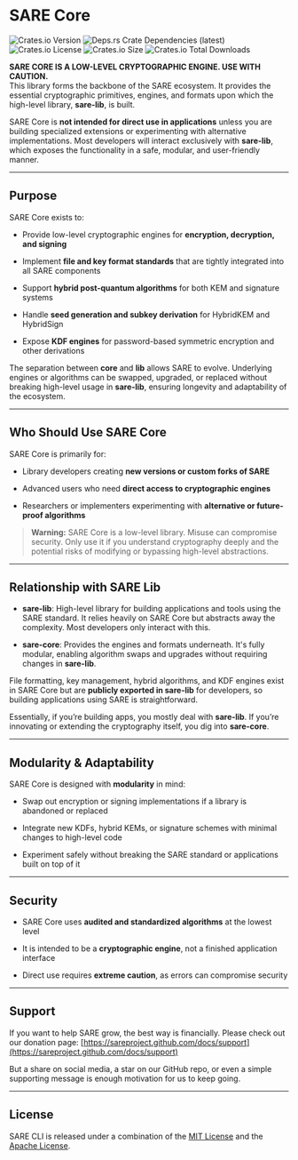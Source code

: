 # SARE Core

![Crates.io Version](https://img.shields.io/crates/v/sare-core)
![Deps.rs Crate Dependencies (latest)](https://img.shields.io/deps-rs/sare-core/latest)
![Crates.io License](https://img.shields.io/crates/l/sare-core)
![Crates.io Size](https://img.shields.io/crates/size/sare-core)
![Crates.io Total Downloads](https://img.shields.io/crates/d/sare-core)


**SARE CORE IS A LOW-LEVEL CRYPTOGRAPHIC ENGINE. USE WITH CAUTION.**  
This library forms the backbone of the SARE ecosystem. It provides the essential cryptographic primitives, engines, and formats upon which the high-level library, **sare-lib**, is built.

SARE Core is **not intended for direct use in applications** unless you are building specialized extensions or experimenting with alternative implementations. Most developers will interact exclusively with **sare-lib**, which exposes the functionality in a safe, modular, and user-friendly manner.

---

## Purpose

SARE Core exists to:

- Provide low-level cryptographic engines for **encryption, decryption, and signing**
    
- Implement **file and key format standards** that are tightly integrated into all SARE components
    
- Support **hybrid post-quantum algorithms** for both KEM and signature systems
    
- Handle **seed generation and subkey derivation** for HybridKEM and HybridSign
    
- Expose **KDF engines** for password-based symmetric encryption and other derivations
    

The separation between **core** and **lib** allows SARE to evolve. Underlying engines or algorithms can be swapped, upgraded, or replaced without breaking high-level usage in **sare-lib**, ensuring longevity and adaptability of the ecosystem.

---

## Who Should Use SARE Core

SARE Core is primarily for:

- Library developers creating **new versions or custom forks of SARE**
    
- Advanced users who need **direct access to cryptographic engines**
    
- Researchers or implementers experimenting with **alternative or future-proof algorithms**
    

> **Warning:** SARE Core is a low-level library. Misuse can compromise security. Only use it if you understand cryptography deeply and the potential risks of modifying or bypassing high-level abstractions.

---

## Relationship with SARE Lib

- **sare-lib**: High-level library for building applications and tools using the SARE standard. It relies heavily on SARE Core but abstracts away the complexity. Most developers only interact with this.
    
- **sare-core**: Provides the engines and formats underneath. It's fully modular, enabling algorithm swaps and upgrades without requiring changes in **sare-lib**.
    

File formatting, key management, hybrid algorithms, and KDF engines exist in SARE Core but are **publicly exported in sare-lib** for developers, so building applications using SARE is straightforward.

Essentially, if you’re building apps, you mostly deal with **sare-lib**. If you’re innovating or extending the cryptography itself, you dig into **sare-core**.

---

## Modularity & Adaptability

SARE Core is designed with **modularity** in mind:

- Swap out encryption or signing implementations if a library is abandoned or replaced
    
- Integrate new KDFs, hybrid KEMs, or signature schemes with minimal changes to high-level code
    
- Experiment safely without breaking the SARE standard or applications built on top of it
    

---

## Security

- SARE Core uses **audited and standardized algorithms** at the lowest level
    
- It is intended to be a **cryptographic engine**, not a finished application interface
    
- Direct use requires **extreme caution**, as errors can compromise security

---

## Support

If you want to help SARE grow, the best way is financially. Please check out our donation page: [https://sareproject.github.com/docs/support](https://sareproject.github.com/docs/support)

But a share on social media, a star on our GitHub repo, or even a simple supporting message is enough motivation for us to keep going.

---
## License

SARE CLI is released under a combination of the [MIT License](LICENSE-MIT) and the [Apache License](LICENSE-APACHE).
